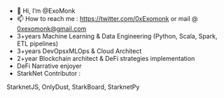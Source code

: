 - 👋 Hi, I’m @ExoMonk
- 📫 How to reach me : https://twitter.com/0xExomonk or mail @ 0xexomonk@gmail.com
- 3+years Machine Learning & Data Engineering (Python, Scala, Spark, ETL pipelines)
- 3+years DevOpsxMLOps & Cloud Architect
- 2+year  Blockchain architect & DeFi strategies implementation
- DeFi Narrative enjoyer
- StarkNet Contributor : 

StarknetJS, OnlyDust, StarkBoard, StarknetPy

<!---
ExoMonk/ExoMonk is a ✨ special ✨ repository because its `README.md` (this file) appears on your GitHub profile.
You can click the Preview link to take a look at your changes.
--->
